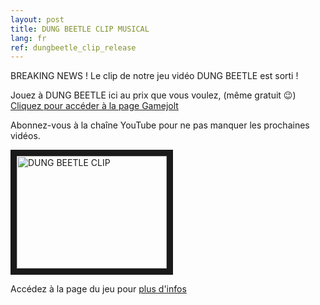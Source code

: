 ```yaml
---
layout: post
title: DUNG BEETLE CLIP MUSICAL
lang: fr
ref: dungbeetle_clip_release
---
```


BREAKING NEWS ! Le clip de notre jeu vidéo DUNG BEETLE est sorti !

Jouez à DUNG BEETLE ici au prix que vous voulez, (même gratuit 😉) <a href="https://gamejolt.com/games/DungBeetle/251581" target="_blank"> Cliquez pour accéder à la page Gamejolt</a>

Abonnez-vous à la chaîne YouTube pour ne pas manquer les prochaines vidéos.

<a href="http://www.youtube.com/watch?feature=player_embedded&v=Fcr3-bZ7zdM
" target="_blank"><img src="http://img.youtube.com/vi/Fcr3-bZ7zdM/0.jpg" 
alt="DUNG BEETLE CLIP" width="240" height="180" border="10" /></a>

Accédez à la page du jeu pour [plus d'infos](https://www.mineogames.com/games/dung-beetle-fr/)